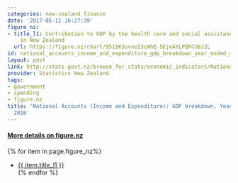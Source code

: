 ```yaml
---
categories: new-zealand finance
date: '2017-05-11 16:27:39'
figure_nz:
- title_l1: Contribution to GDP by the health care and social assistance industry
    in New Zealand
  url: https://figure.nz/chart/9S15K3svxeI3cWhE-5EjoAYLPQFCU8J2L
id: national_accounts_income_and_expenditure_gdp_breakdown_year_ended_march_2016
layout: post
link: http://stats.govt.nz/browse_for_stats/economic_indicators/NationalAccounts/NationalAccountsIncomeExpenditure_HOTPYeMar16.aspx
provider: Statistics New Zealand
tags:
- government
- spending
- figure.nz
title: 'National Accounts (Income and Expenditure): GDP breakdown, Year Ended March
  2016'
---
```


<h4><u> More details on figure.nz</u></h4>
{% for item in page.figure_nz%}
<ul class="post-list-l2">
    <li><a href="{{ item.url }}">{{ item.title_l1 }}</a></li>
{% endfor %}
</ul>